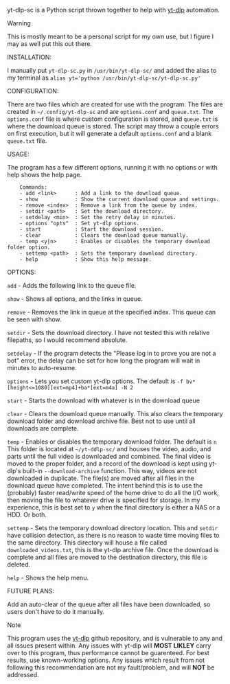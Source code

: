   yt-dlp-sc is a Python script thrown together to help with [yt-dlp](https://github.com/yt-dlp/yt-dlp) automation.

>[!WARNING]
>This is mostly meant to be a personal script for my own use, but I figure I may as well put this out there.

INSTALLATION:
  
  I manually put ```yt-dlp-sc.py``` in ```/usr/bin/yt-dlp-sc/``` and added the alias to my terminal as ```alias yt='python /usr/bin/yt-dlp-sc/yt-dlp-sc.py'```

CONFIGURATION:
  
  There are two files which are created for use with the program. The files are created in ```~/.config/yt-dlp-sc``` and are ```options.conf``` and ```queue.txt```. The ```options.conf``` file is where custom
  configuration is stored, and ```queue.txt``` is where the download queue is stored. The script may throw a couple errors on first execution, but it will generate a default ```options.conf``` and a blank ```queue.txt``` file.

USAGE:
  
  The program has a few different options, running it with no options or with help shows the help page.
```
    Commands:
    - add <link>      : Add a link to the download queue.
    - show            : Show the current download queue and settings.
    - remove <index>  : Remove a link from the queue by index.
    - setdir <path>   : Set the download directory.
    - setdelay <min>  : Set the retry delay in minutes.
    - options "opts"  : Set yt-dlp options.
    - start           : Start the download session.
    - clear           : Clears the download queue manually.
    - temp <y|n>      : Enables or disables the temporary download folder option.
    - settemp <path>  : Sets the temporary download directory.
    - help            : Show this help message.
```
OPTIONS:

  ```add``` - Adds the following link to the queue file.

  ```show``` - Shows all options, and the links in queue.
  
  ```remove``` - Removes the link in queue at the specified index. This queue can be seen with show.
  
  ```setdir``` - Sets the download directory. I have not tested this with relative filepaths, so I would recommend absolute.
  
  ```setdelay``` - If the program detects the "Please log in to prove you are not a bot" error, the delay can be set for how long the program will wait in minutes to auto-resume.
  
  ```options``` - Lets you set custom yt-dlp options. The default is 
  ```-f bv*[height<=1080][ext=mp4]+ba*[ext=m4a] -N 2```
  
  ```start``` - Starts the download with whatever is in the download queue
  
  ```clear``` - Clears the download queue manually. This also clears the temporary download folder and download archive file. Best not to use until all downloads are complete.

  ```temp``` - Enables or disables the temporary download folder. The default is ```n``` This folder is located at ```~/yt-ddlp-sc/``` and houses the video, audio, and parts until the full
  video is downloaded and combined. The final video is moved to the proper folder, and a record of the download is kept using  yt-dlp's built-in ```--download-archive``` function. This way,
  videos are not downloaded in duplicate. The file(s) are moved after all files in the download queue have completed. The intent behind this is to use the (probably) faster read/write speed
  of the home drive to do all the I/O work, then moving the file to whatever drive is specified for storage. In my experience, this is best set to ```y``` when the final directory is either
  a NAS or a HDD. Or both.

  ```settemp``` - Sets the temporary download directory location. This and ```setdir``` have collision detection, as there is no reason to waste time moving files to the same directory. This
  directory will house a file called ```downloaded_videos.txt```, this is the yt-dlp archive file. Once the download is complete and all files are moved to the destination directory, this
  file is deleted.
  
  ```help``` - Shows the help menu.

FUTURE PLANS:

  Add an auto-clear of the queue after all files have been downloaded, so users don't have to do it manually.

>[!NOTE]
>This program uses the [yt-dlp](https://github.com/yt-dlp/yt-dlp) github repository, and is vulnerable to any and all issues present within. Any issues with yt-dlp will **MOST LIKLEY** carry over to this program, thus performance
>cannot be guarenteed. For best results, use known-working options. Any issues which result from not following this recommendation are not my fault/problem, and will **NOT** be addressed.
